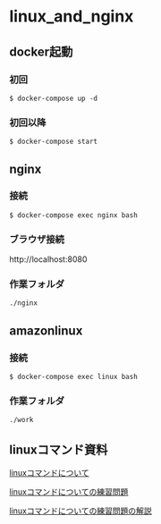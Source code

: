 # linux_and_nginx

## docker起動
### 初回
`$ docker-compose up -d`

### 初回以降
`$ docker-compose start`

## nginx
### 接続
`$ docker-compose exec nginx bash`

### ブラウザ接続
http://localhost:8080

### 作業フォルダ
`./nginx`

## amazonlinux
### 接続
`$ docker-compose exec linux bash`

### 作業フォルダ
`./work`

## linuxコマンド資料
[linuxコマンドについて](docs/linux_command.md)

[linuxコマンドについての練習問題](docs/linux_question.md)

[linuxコマンドについての練習問題の解説](docs/linux_question.md)
